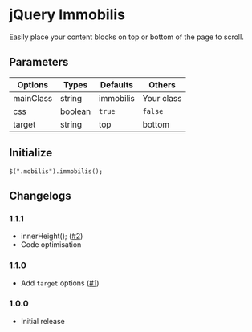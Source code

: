 # jQuery Immobilis

Easily place your content blocks on top or bottom of the page to scroll.

## Parameters

| Options       | Types   | Defaults  | Others     |
| ------------- | ------- | --------- | ---------- |
| mainClass     | string  | immobilis | Your class |
| css           | boolean | ``true``  | ``false``  |
| target        | string  | top       | bottom     |

## Initialize

    $(".mobilis").immobilis();

## Changelogs

### 1.1.1

* innerHeight(); ([#2](https://github.com/agenceepsilon/jquery-immobilis/issues/2))
* Code optimisation

### 1.1.0

* Add ``target`` options ([#1](https://github.com/agenceepsilon/jquery-immobilis/issues/1))

### 1.0.0

* Initial release